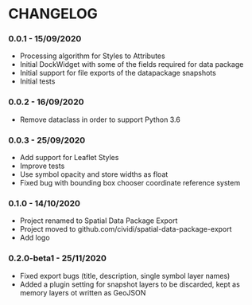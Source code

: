 # CHANGELOG

### 0.0.1 - 15/09/2020

* Processing algorithm for Styles to Attributes
* Initial DockWidget with some of the fields required for data package
* Initial support for file exports of the datapackage snapshots
* Initial tests

### 0.0.2 - 16/09/2020

* Remove dataclass in order to support Python 3.6

### 0.0.3 - 25/09/2020

* Add support for Leaflet Styles
* Improve tests
* Use symbol opacity and store widths as float
* Fixed bug with bounding box chooser coordinate reference system

### 0.1.0 - 14/10/2020

* Project renamed to Spatial Data Package Export
* Project moved to github.com/cividi/spatial-data-package-export
* Add logo

### 0.2.0-beta1 - 25/11/2020

* Fixed export bugs (title, description, single symbol layer names)
* Added a plugin setting for snapshot layers to be discarded, kept as memory layers ot written as GeoJSON

###
